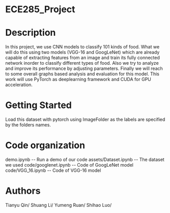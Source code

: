 # ECE285_Project

Description
===========

In this project, we use CNN models to classify 101 kinds of food. What we will do this using two models (VGG-16 and GoogLeNet) which are already capable of extracting features from an image and train its fully connected network inorder to classify different types of food. Also we try to analyze and improve its performance by adjusting parameters. Finally we will reach to some overall graphs based analysis and evaluation for this model. This work will use PyTorch as deeplearning framework and CUDA for GPU acceleration.

Getting Started
===============
Load this dataset with pytorch using ImageFolder as the labels are specified by the folders names.


Code organization
=================

demo.ipynb                   --     Run a demo of our code
assets/Dataset.ipynb         --     The dataset we used
code/googlenet.ipynb         --     Code of GoogLeNet model
code/VGG_16.ipynb            --     Code of VGG-16 model

Authors
=======
Tianyu Qin/
Shuang Li/
Yumeng Ruan/
Shihao Luo/


